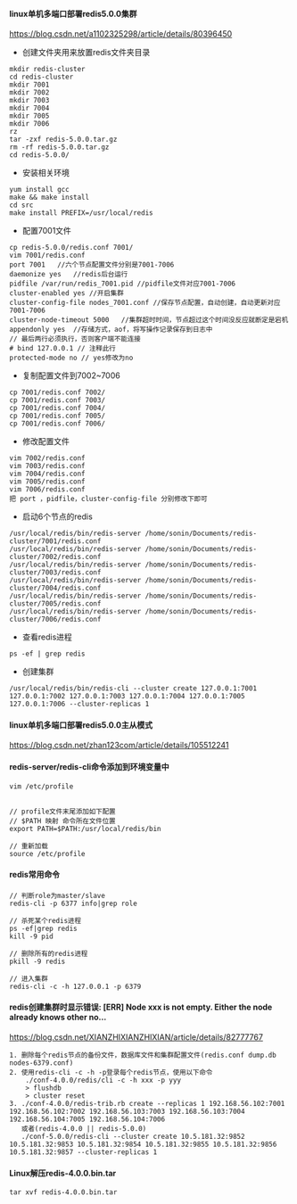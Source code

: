 #### linux单机多端口部署redis5.0.0集群

<https://blog.csdn.net/a1102325298/article/details/80396450>

* 创建文件夹用来放置redis文件夹目录
```
mkdir redis-cluster
cd redis-cluster
mkdir 7001
mkdir 7002
mkdir 7003
mkdir 7004
mkdir 7005
mkdir 7006
rz
tar -zxf redis-5.0.0.tar.gz
rm -rf redis-5.0.0.tar.gz
cd redis-5.0.0/
```

* 安装相关环境
```
yum install gcc
make && make install
cd src
make install PREFIX=/usr/local/redis
```

* 配置7001文件
```
cp redis-5.0.0/redis.conf 7001/
vim 7001/redis.conf
port 7001	//六个节点配置文件分别是7001-7006
daemonize yes	//redis后台运行
pidfile /var/run/redis_7001.pid	//pidfile文件对应7001-7006
cluster-enabled yes	//开启集群
cluster-config-file nodes_7001.conf	//保存节点配置，自动创建，自动更新对应7001-7006
cluster-node-timeout 5000	//集群超时时间，节点超过这个时间没反应就断定是宕机
appendonly yes	//存储方式，aof，将写操作记录保存到日志中
// 最后两行必须执行，否则客户端不能连接
# bind 127.0.0.1 // 注释此行
protected-mode no // yes修改为no
```
    
* 复制配置文件到7002~7006
```
cp 7001/redis.conf 7002/
cp 7001/redis.conf 7003/
cp 7001/redis.conf 7004/
cp 7001/redis.conf 7005/
cp 7001/redis.conf 7006/
```
	
* 修改配置文件
```
vim 7002/redis.conf 
vim 7003/redis.conf 
vim 7004/redis.conf 
vim 7005/redis.conf 
vim 7006/redis.conf 
把 port ，pidfile，cluster-config-file 分别修改下即可
```

* 启动6个节点的redis
```
/usr/local/redis/bin/redis-server /home/sonin/Documents/redis-cluster/7001/redis.conf 
/usr/local/redis/bin/redis-server /home/sonin/Documents/redis-cluster/7002/redis.conf 
/usr/local/redis/bin/redis-server /home/sonin/Documents/redis-cluster/7003/redis.conf 
/usr/local/redis/bin/redis-server /home/sonin/Documents/redis-cluster/7004/redis.conf 
/usr/local/redis/bin/redis-server /home/sonin/Documents/redis-cluster/7005/redis.conf 
/usr/local/redis/bin/redis-server /home/sonin/Documents/redis-cluster/7006/redis.conf 
```

* 查看redis进程
```
ps -ef | grep redis 
```

* 创建集群
```
/usr/local/redis/bin/redis-cli --cluster create 127.0.0.1:7001 127.0.0.1:7002 127.0.0.1:7003 127.0.0.1:7004 127.0.0.1:7005  127.0.0.1:7006 --cluster-replicas 1
```


#### linux单机多端口部署redis5.0.0主从模式
<https://blog.csdn.net/zhan123com/article/details/105512241>


#### redis-server/redis-cli命令添加到环境变量中
```
vim /etc/profile


// profile文件末尾添加如下配置
// $PATH 映射 命令所在文件位置
export PATH=$PATH:/usr/local/redis/bin

// 重新加载
source /etc/profile
```

#### redis常用命令
```
// 判断role为master/slave
redis-cli -p 6377 info|grep role

// 杀死某个redis进程
ps -ef|grep redis
kill -9 pid

// 删除所有的redis进程
pkill -9 redis

// 进入集群
redis-cli -c -h 127.0.0.1 -p 6379 
```

#### redis创建集群时显示错误: [ERR] Node xxx is not empty. Either the node already knows other no...
<https://blog.csdn.net/XIANZHIXIANZHIXIAN/article/details/82777767>
```
1. 删除每个redis节点的备份文件，数据库文件和集群配置文件(redis.conf dump.db nodes-6379.conf)
2. 使用redis-cli -c -h -p登录每个redis节点，使用以下命令
    ./conf-4.0.0/redis/cli -c -h xxx -p yyy
    > flushdb
    > cluster reset
3. ./conf-4.0.0/redis-trib.rb create --replicas 1 192.168.56.102:7001 192.168.56.102:7002 192.168.56.103:7003 192.168.56.103:7004 192.168.56.104:7005 192.168.56.104:7006
   或者(redis-4.0.0 || redis-5.0.0)
   ./conf-5.0.0/redis-cli --cluster create 10.5.181.32:9852 10.5.181.32:9853 10.5.181.32:9854 10.5.181.32:9855 10.5.181.32:9856 10.5.181.32:9857 --cluster-replicas 1
```

#### Linux解压redis-4.0.0.bin.tar
```
tar xvf redis-4.0.0.bin.tar
```